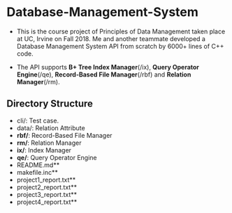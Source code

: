 # Database-Management-System

- This is the course project of Principles of Data Management taken place at UC, Irvine on Fall 2018. Me and another teammate developed a Database Management System API from scratch by 6000+ lines of C++ code. 

- The API supports **B+ Tree Index Manager**(/ix), **Query Operator Engine**(/qe), **Record-Based File Manager**(/rbf) and **Relation Manager**(/rm).


## Directory Structure

-	cli/: Test case.
-	data/: Relation Attribute
-	**rbf/**: Record-Based File Manager
-	**rm/**: Relation Manager
-	**ix/**: Index Manager
-	**qe/**: Query Operator Engine
-	README.md**
-	makefile.inc**
-	project1_report.txt**
-	project2_report.txt**
-	project3_report.txt**
-	project4_report.txt**
